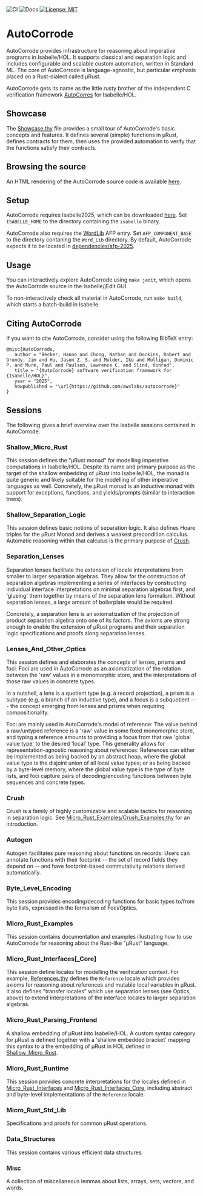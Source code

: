 ![CI](https://github.com/awslabs/AutoCorrode/actions/workflows/ci.yml/badge.svg)
![Docs](https://github.com/awslabs/AutoCorrode/actions/workflows/cd.yml/badge.svg)
[![License: MIT](https://img.shields.io/badge/License-MIT-yellow.svg)](https://opensource.org/licenses/MIT)

# AutoCorrode

AutoCorrode provides infrastructure for reasoning about imperative programs in Isabelle/HOL. It supports classical and separation logic and includes configurable and scalable custom automation, written in Standard ML. The core of AutoCorrode is language-agnostic, but particular emphasis placed on a Rust-dialect called µRust.

AutoCorrode gets its name as the little rusty brother of the independent C verification framework [AutoCorres](https://github.com/seL4/l4v/tree/master/tools/autocorres) for Isabelle/HOL.

## Showcase

The [Showcase.thy](Micro_Rust_Examples/Showcase.thy) file provides a small tour of AutoCorrode's basic concepts and features. It defines several (simple) functions in µRust, defines contracts for them, then uses the provided automation to verify that the functions satisfy their contracts.

## Browsing the source

An HTML rendering of the AutoCorrode source code is available [here](https://awslabs.github.io/AutoCorrode/AutoCorrode.html).

## Setup

AutoCorrode requires Isabelle2025, which can be downloaded [here](https://isabelle.in.tum.de/website-Isabelle2025/). Set `ISABELLE_HOME` to the directory containing the `isabelle` binary.

AutoCorrode also requires the [WordLib](https://www.isa-afp.org/entries/Word_Lib.html) AFP entry. Set `AFP_COMPONENT_BASE` to the directory contaning the `Word_Lib` directory. By default, AutoCorrode expects it to be located in [dependencies/afp-2025](dependencies/afp-2025).

## Usage

You can interactively explore AutoCorrode using `make jedit`, which opens the AutoCorrode source in the Isabelle/jEdit GUI.

To non-interactively check all material in AutoCorrode, run `make build`, which starts a batch-build in Isabelle.

## Citing AutoCorrode

If you want to cite AutoCorrode, consider using the following BibTeX entry:

```
@misc{AutoCorrode,
   author = "Becker, Hanno and Chong, Nathan and Dockins, Robert and Grundy, Jim and Hu, Jason Z. S. and Mulder, Ike and Mulligan, Dominic P. and Mure, Paul and Paulson, Lawrence C. and Slind, Konrad",
   title = "{AutoCorrode} software verification framework for {Isabelle/HOL}",
   year = "2025",
   howpublished = "\url{https://github.com/awslabs/autocorrode}"
}
```

## Sessions

The following gives a brief overview over the Isabelle sessions contained in AutoCorrode.

### Shallow_Micro_Rust

This session defines the "µRust monad" for modelling imperative computations in Isabelle/HOL. Despite its name and primary purpose as the target of the shallow embedding of µRust into Isabelle/HOL, the monad is quite generic and likely suitable for the modelling of other imperative languages as well. Concretely, the µRust monad is an inductive monad with support for exceptions, functions, and yields/prompts (similar to interaction trees).

### Shallow_Separation_Logic

This session defines basic notions of separation logic. It also defines Hoare triples for the µRust Monad and derives a weakest precondition calculus. Automatic reasoning within that calculus is the primary purpose of [Crush](Crush).

### Separation_Lenses

Separation lenses facilitate the extension of locale interpretations from smaller to larger separation algebras. They allow for the construction of separation algebras implementing a series of interfaces by constructing individual interface interpretations on minimal separation algebras first, and 'glueing' them together by means of the separation lens formalism. Without separation lenses, a large amount of boilerplate would be required.

Concretely, a separation lens is an axiomatization of the projection of product separation algebra onto one of its factors. The axioms are strong enough to enable the extension of µRust programs and their separation logic specifications and proofs along separation lenses.

### Lenses_And_Other_Optics

This session defines and elaborates the concepts of lenses, prisms and foci. Foci are used in AutoCorrode as an axiomatization of the relation between the 'raw' values in a monomorphic store, and the interpretations of those raw values in concrete types.

In a nutshell, a lens is a quotient type (e.g. a record projection), a prism is a subtype (e.g. a branch of an inductive type), and a focus is a subquotient --- the concept emerging from lenses and prisms when requiring compositionality.

Foci are mainly used in AutoCorrode's model of reference: The value behind a raw/untyped reference is a 'raw' value in some fixed monomorphic store, and typing a reference amounts to providing a focus from that raw 'global value type' to the desired 'local' type. This generality allows for representation-agnostic reasoning about references: References can either be implemented as being backed by an abstract heap, where the global value type is the disjoint union of all local value types; or as being backed by a byte-level memory, where the global value type is the type of byte lists, and foci capture pairs of decoding/encoding functions between byte sequences and concrete types.

### Crush

Crush is a family of highly customizable and scalable tactics for reasoning in separation logic. See [Micro_Rust_Examples/Crush_Examples.thy](Micro_Rust_Examples/Crush_Examples.thy) for an introduction.

### Autogen

Autogen facilitates pure reasoning about functions on records: Users can annotate functions with their footprint -- the set of record fields they depend on -- and have footprint-based commutativity relations derived automatically.

### Byte_Level_Encoding

This session provides encoding/decoding functions for basic types to/from byte lists, expressed in the formalism of Foci/Optics.

### Micro_Rust_Examples

This session contains documentation and examples illustrating how to use AutoCorrode for reasoning about the Rust-like "µRust" language.

### Micro_Rust_Interfaces[_Core]

This session define locales for modelling the verification context. For example, [References.thy](Micro_Rust_Interfaces_Core/References.thy) defines the `Reference` locale which provides axioms for reasoning about references and mutable local variables in µRust. It also defines "transfer locales" which use separation lenses (see Optics, above) to extend interpretations of the interface locales to larger separation algebras.

### Micro_Rust_Parsing_Frontend

A shallow embedding of µRust into Isabelle/HOL. A custom syntax category for µRust is defined together with a 'shallow embedded bracket' mapping this syntax to a the embedding of µRust in HOL defined in [Shallow_Micro_Rust](Shallow_Micro_Rust).

### Micro_Rust_Runtime

This session provides concrete interpretations for the locales defined in [Micro_Rust_Interfaces](Micro_Rust_Interfaces) and [Micro_Rust_Interfaces_Core](Micro_Rust_Interfaces_Core), including abstract and byte-level implementations of the  `Reference` locale.

### Micro_Rust_Std_Lib

Specifications and proofs for common µRust operations.

### Data_Structures

This session contains various efficient data structures.

### Misc

A collection of miscellaneous lemmas about lists, arrays, sets, vectors, and words.
